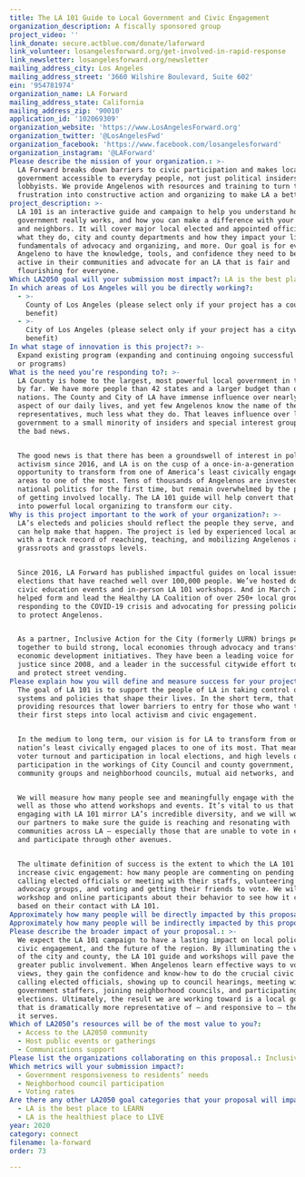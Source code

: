```yaml
---
title: The LA 101 Guide to Local Government and Civic Engagement
organization_description: A fiscally sponsored group
project_video: ''
link_donate: secure.actblue.com/donate/laforward
link_volunteer: losangelesforward.org/get-involved-in-rapid-response
link_newsletter: losangelesforward.org/newsletter
mailing_address_city: Los Angeles
mailing_address_street: '3660 Wilshire Boulevard, Suite 602'
ein: '954781974'
organization_name: LA Forward
mailing_address_state: California
mailing_address_zip: '90010'
application_id: '102069309'
organization_website: 'https://www.LosAngelesForward.org'
organization_twitter: '@LosAngelesFwd'
organization_facebook: 'https://www.facebook.com/losangelesforward'
organization_instagram: '@LAForward'
Please describe the mission of your organization.: >-
  LA Forward breaks down barriers to civic participation and makes local
  government accessible to everyday people, not just political insiders and
  lobbyists. We provide Angelenos with resources and training to turn their
  frustration into constructive action and organizing to make LA a better place.
project_description: >-
  LA 101 is an interactive guide and campaign to help you understand how local
  government really works, and how you can make a difference with your friends
  and neighbors. It will cover major local elected and appointed officials and
  what they do, city and county departments and how they impact your life, the
  fundamentals of advocacy and organizing, and more. Our goal is for every
  Angeleno to have the knowledge, tools, and confidence they need to become
  active in their communities and advocate for an LA that is fair and
  flourishing for everyone.
Which LA2050 goal will your submission most impact?: LA is the best place to CONNECT
In which areas of Los Angeles will you be directly working?:
  - >-
    County of Los Angeles (please select only if your project has a countywide
    benefit)
  - >-
    City of Los Angeles (please select only if your project has a citywide
    benefit)
In what stage of innovation is this project?: >-
  Expand existing program (expanding and continuing ongoing successful projects
  or programs)
What is the need you’re responding to?: >-
  LA County is home to the largest, most powerful local government in the U.S.
  by far. We have more people than 42 states and a larger budget than over 180
  nations. The County and City of LA have immense influence over nearly every
  aspect of our daily lives, and yet few Angelenos know the name of their local
  representatives, much less what they do. That leaves influence over local
  government to a small minority of insiders and special interest groups. That’s
  the bad news.


  The good news is that there has been a groundswell of interest in politics and
  activism since 2016, and LA is on the cusp of a once-in-a-generation
  opportunity to transform from one of America’s least civically engaged metro
  areas to one of the most. Tens of thousands of Angelenos are invested in
  national politics for the first time, but remain overwhelmed by the prospect
  of getting involved locally. The LA 101 guide will help convert that energy
  into powerful local organizing to transform our city.
Why is this project important to the work of your organization?: >-
  LA’s electeds and policies should reflect the people they serve, and LA 101
  can help make that happen. The project is led by experienced local advocates
  with a track record of reaching, teaching, and mobilizing Angelenos at the
  grassroots and grasstops levels.


  Since 2016, LA Forward has published impactful guides on local issues and
  elections that have reached well over 100,000 people. We’ve hosted dozens of
  civic education events and in-person LA 101 workshops. And in March 2020, we
  helped form and lead the Healthy LA Coalition of over 250+ local groups
  responding to the COVID-19 crisis and advocating for pressing policies needed
  to protect Angelenos.


  As a partner, Inclusive Action for the City (formerly LURN) brings people
  together to build strong, local economies through advocacy and transformative
  economic development initiatives. They have been a leading voice for economic
  justice since 2008, and a leader in the successful citywide effort to legalize
  and protect street vending.
Please explain how you will define and measure success for your project.: >-
  The goal of LA 101 is to support the people of LA in taking control of the
  systems and policies that shape their lives. In the short term, that means
  providing resources that lower barriers to entry for those who want to take
  their first steps into local activism and civic engagement. 


  In the medium to long term, our vision is for LA to transform from one of the
  nation’s least civically engaged places to one of its most. That means higher
  voter turnout and participation in local elections, and high levels of
  participation in the workings of City Council and county government, in
  community groups and neighborhood councils, mutual aid networks, and more. 


  We will measure how many people see and meaningfully engage with the guide, as
  well as those who attend workshops and events. It’s vital to us that those
  engaging with LA 101 mirror LA’s incredible diversity, and we will work with
  our partners to make sure the guide is reaching and resonating with
  communities across LA — especially those that are unable to vote in elections
  and participate through other avenues.


  The ultimate definition of success is the extent to which the LA 101 guide can
  increase civic engagement: how many people are commenting on pending policies,
  calling elected officials or meeting with their staffs, volunteering with
  advocacy groups, and voting and getting their friends to vote. We will survey
  workshop and online participants about their behavior to see how it changes
  based on their contact with LA 101.
Approximately how many people will be directly impacted by this proposal?: '50000'
Approximately how many people will be indirectly impacted by this proposal?: '500000'
Please describe the broader impact of your proposal.: >-
  We expect the LA 101 campaign to have a lasting impact on local policies,
  civic engagement, and the future of the region. By illuminating the workings
  of the city and county, the LA 101 guide and workshops will pave the way for
  greater public involvement. When Angelenos learn effective ways to voice their
  views, they gain the confidence and know-how to do the crucial civic work of
  calling elected officials, showing up to council hearings, meeting with
  government staffers, joining neighborhood councils, and participating in local
  elections. Ultimately, the result we are working toward is a local government
  that is dramatically more representative of — and responsive to — the people
  it serves.
Which of LA2050’s resources will be of the most value to you?:
  - Access to the LA2050 community
  - Host public events or gatherings
  - Communications support
Please list the organizations collaborating on this proposal.: Inclusive Action for the City
Which metrics will your submission impact?:
  - Government responsiveness to residents’ needs
  - Neighborhood council participation
  - Voting rates
Are there any other LA2050 goal categories that your proposal will impact?:
  - LA is the best place to LEARN
  - LA is the healthiest place to LIVE
year: 2020
category: connect
filename: la-forward
order: 73

---
```

